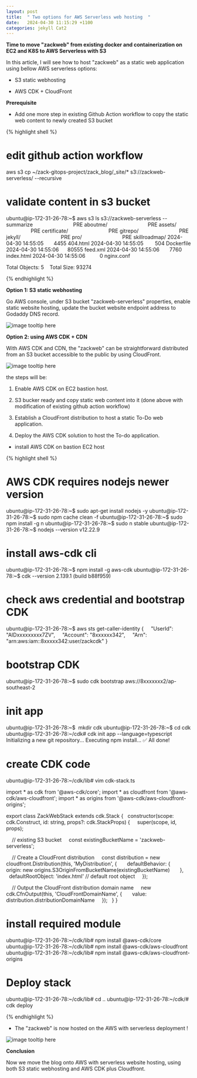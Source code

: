 ```yaml
---
layout: post
title:  " Two options for AWS Serverless web hosting  "
date:   2024-04-30 11:15:29 +1100
categories: jekyll Cat2
---
```


<b> Time to move "zackweb" from existing docker and containerization on EC2 and K8S to AWS Serverless with S3 </b>

In this article, I will see how to host "zackweb" as a static web application using bellow AWS serverless options:

- S3 static webhosting

- AWS CDK + CloudFront 


<b> Prerequisite </b>

- Add one more step in existing Github Action workflow to copy the static web content to newly created S3 bucket

{% highlight shell %}

# edit github action workflow
aws s3 cp ~/zack-gitops-project/zack_blog/_site/* s3://zackweb-serverless/ --recursive

# validate content in s3 bucket
ubuntu@ip-172-31-26-78:~$ aws s3 ls s3://zackweb-serverless --summarize
                           PRE aboutme/
                           PRE assets/
                           PRE certificate/
                           PRE gitrepo/
                           PRE jekyll/
                           PRE pro/
                           PRE skillroadmap/
2024-04-30 14:55:05       4455 404.html
2024-04-30 14:55:05        504 Dockerfile
2024-04-30 14:55:06      80555 feed.xml
2024-04-30 14:55:06       7760 index.html
2024-04-30 14:55:06          0 nginx.conf

Total Objects: 5
   Total Size: 93274

{% endhighlight %}

<b> Option 1: S3 static webhosting </b>

Go AWS console, under S3 bucket "zackweb-serverless" properties, enable static website hosting, update the bucket website endpoint address to Godaddy DNS record.

![image tooltip here](/assets/serverless2.png)

<b> Option 2: using AWS CDK + CDN </b>

With AWS CDK and CDN, the "zackweb" can be straightforward distributed from an S3 bucket accessible to the public by using CloudFront.

![image tooltip here](/assets/serverless3.png)

the steps will be:

1. Enable AWS CDK on EC2 bastion host.

2. S3 bucker ready and copy static web content into it (done above with modification of existing github action workflow)

3. Establish a CloudFront distribution to host a static To-Do web application.

4. Deploy the AWS CDK solution to host the To-do application.

- install AWS CDK on bastion EC2 host

{% highlight shell %}

# AWS CDK requires nodejs newer version
ubuntu@ip-172-31-26-78:~$ sudo apt-get install nodejs -y
ubuntu@ip-172-31-26-78:~$ sudo npm cache clean -f
ubuntu@ip-172-31-26-78:~$ sudo npm install -g n
ubuntu@ip-172-31-26-78:~$ sudo n stable
ubuntu@ip-172-31-26-78:~$ nodejs --version
v12.22.9

# install aws-cdk cli
ubuntu@ip-172-31-26-78:~$ npm install -g aws-cdk
ubuntu@ip-172-31-26-78:~$ cdk --version
2.139.1 (build b88f959)

# check aws credential and bootstrap CDK
ubuntu@ip-172-31-26-78:~$ aws sts get-caller-identity
{
    "UserId": "AIDxxxxxxxxx7ZV",
    "Account": "8xxxxxx342",
    "Arn": "arn:aws:iam::8xxxxx342:user/zackcdk"
}

# bootstrap CDK
ubuntu@ip-172-31-26-78:~$ sudo cdk bootstrap aws://8xxxxxxx2/ap-southeast-2

# init app
ubuntu@ip-172-31-26-78:~$  mkdir cdk
ubuntu@ip-172-31-26-78:~$ cd cdk
ubuntu@ip-172-31-26-78:~/cdk# cdk init app --language=typescript
Initializing a new git repository...
Executing npm install...
✅ All done!

# create CDK code

ubuntu@ip-172-31-26-78:~/cdk/lib# vim cdk-stack.ts

import * as cdk from '@aws-cdk/core';
import * as cloudfront from '@aws-cdk/aws-cloudfront';
import * as origins from '@aws-cdk/aws-cloudfront-origins';

export class ZackWebStack extends cdk.Stack {
  constructor(scope: cdk.Construct, id: string, props?: cdk.StackProps) {
    super(scope, id, props);

    // existing S3 bucket
    const existingBucketName = 'zackweb-serverless';

    // Create a CloudFront distribution
    const distribution = new cloudfront.Distribution(this, 'MyDistribution', {
      defaultBehavior: {
        origin: new origins.S3OriginFromBucketName(existingBucketName)
      },
      defaultRootObject: 'index.html' // default root object
    });

    // Output the CloudFront distribution domain name
    new cdk.CfnOutput(this, 'CloudFrontDomainName', {
      value: distribution.distributionDomainName
    });
  }
}

# install required module

ubuntu@ip-172-31-26-78:~/cdk/lib# npm install @aws-cdk/core
ubuntu@ip-172-31-26-78:~/cdk/lib# npm install @aws-cdk/aws-cloudfront
ubuntu@ip-172-31-26-78:~/cdk/lib# npm install @aws-cdk/aws-cloudfront-origins

# Deploy stack
ubuntu@ip-172-31-26-78:~/cdk/lib# cd ..
ubuntu@ip-172-31-26-78:~/cdk/# cdk deploy

{% endhighlight %}

- The "zackweb" is now hosted on the AWS with serverless deployment !

![image tooltip here](/assets/serverless4.png)

<b> Conclusion</b>

Now we move the blog onto AWS with serverless website hosting, using both S3 static webhosting and AWS CDK plus Cloudfront. 
